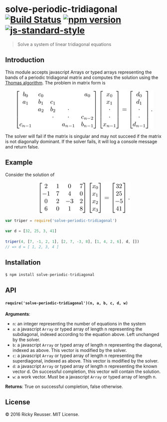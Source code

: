 # solve-periodic-tridiagonal [![Build Status](https://travis-ci.org/scijs/solve-periodic-tridiagonal.svg)](https://travis-ci.org/scijs/solve-periodic-tridiagonal) [![npm version](https://badge.fury.io/js/solve-periodic-tridiagonal.svg)](https://badge.fury.io/js/solve-periodic-tridiagonal) [![js-standard-style](https://img.shields.io/badge/code%20style-standard-brightgreen.svg)](http://standardjs.com/)

> Solve a system of linear tridiagonal equations

## Introduction

This module accepts javascript Arrays or typed arrays representing the bands of a periodic tridiagonal matrix and computes the solution using the [Thomas algorithm](http://www.cfd-online.com/Wiki/Tridiagonal_matrix_algorithm_-_TDMA_(Thomas_algorithm)). The problem in matrix form is

<p align="center"><img alt="&bsol;left&lsqb;&NewLine;&bsol;begin&lcub;matrix&rcub;&NewLine;   &lcub;b&lowbar;0&rcub; &amp; &lcub;c&lowbar;0&rcub; &amp; &lcub;   &rcub; &amp; &lcub;   &rcub; &amp; &lcub; a&lowbar;0 &rcub; &bsol;&bsol;&NewLine;   &lcub;a&lowbar;1&rcub; &amp; &lcub;b&lowbar;1&rcub; &amp; &lcub;c&lowbar;1&rcub; &amp; &lcub;   &rcub; &amp; &lcub;   &rcub; &bsol;&bsol;&NewLine;   &lcub;   &rcub; &amp; &lcub;a&lowbar;2&rcub; &amp; &lcub;b&lowbar;2&rcub; &amp; &bsol;cdot &amp; &lcub;   &rcub; &bsol;&bsol;&NewLine;   &lcub;   &rcub; &amp; &lcub;   &rcub; &amp; &bsol;cdot &amp; &bsol;cdot &amp; &lcub;c&lowbar;&lcub;n-2&rcub;&rcub;&bsol;&bsol;&NewLine;   &lcub; c&lowbar;&lcub;n-1&rcub; &rcub; &amp; &lcub;   &rcub; &amp; &lcub;   &rcub; &amp; &lcub;a&lowbar;&lcub;n-1&rcub;&rcub; &amp; &lcub;b&lowbar;&lcub;n-1&rcub;&rcub;&bsol;&bsol;&NewLine;&bsol;end&lcub;matrix&rcub;&NewLine;&bsol;right&rsqb;&NewLine;&bsol;left&lsqb;&NewLine;&bsol;begin&lcub;matrix&rcub;&NewLine;   &lcub;x&lowbar;0 &rcub;  &bsol;&bsol;&NewLine;   &lcub;x&lowbar;1 &rcub;  &bsol;&bsol;&NewLine;   &bsol;cdot   &bsol;&bsol;&NewLine;   &bsol;cdot   &bsol;&bsol;&NewLine;   &lcub;x&lowbar;&lcub;n-1&rcub; &rcub;  &bsol;&bsol;&NewLine;&bsol;end&lcub;matrix&rcub;&NewLine;&bsol;right&rsqb;&NewLine;&equals;&NewLine;&bsol;left&lsqb;&NewLine;&bsol;begin&lcub;matrix&rcub;&NewLine;   &lcub;d&lowbar;0 &rcub;  &bsol;&bsol;&NewLine;   &lcub;d&lowbar;1 &rcub;  &bsol;&bsol;&NewLine;   &bsol;cdot   &bsol;&bsol;&NewLine;   &bsol;cdot   &bsol;&bsol;&NewLine;   &lcub;d&lowbar;&lcub;n-1&rcub; &rcub;  &bsol;&bsol;&NewLine;&bsol;end&lcub;matrix&rcub;&NewLine;&bsol;right&rsqb;&period;" valign="middle" src="images/left-beginmatrix-b_0-c_0-a_0-a_1-b_1-c_1-a_2--2b154af7a7.png" width="445" height="126"></p>

The solver will fail if the matrix is singular and may not succeed if the matrix is not diagonally dominant. If the solver fails, it will log a console message and return false.

## Example

Consider the solution of

<p align="center"><img alt="&bsol;left&lsqb;&NewLine;&bsol;begin&lcub;matrix&rcub;&NewLine;   2 &amp; 1 &amp;  0  &amp; 7&bsol;&bsol;&NewLine;  -1 &amp; 7 &amp;  4  &amp; 0&bsol;&bsol;&NewLine;   0 &amp; 2 &amp; -3  &amp; 2&bsol;&bsol;&NewLine;   6 &amp; 0 &amp;  1  &amp; 8&bsol;&bsol;&NewLine;&bsol;end&lcub;matrix&rcub;&NewLine;&bsol;right&rsqb;&NewLine;&bsol;left&lsqb;&NewLine;&bsol;begin&lcub;matrix&rcub;&NewLine;   &lcub;x&lowbar;0 &rcub;  &bsol;&bsol;&NewLine;   &lcub;x&lowbar;1 &rcub;  &bsol;&bsol;&NewLine;   &lcub;x&lowbar;2 &rcub;  &bsol;&bsol;&NewLine;   &lcub;x&lowbar;3 &rcub;  &bsol;&bsol;&NewLine;&bsol;end&lcub;matrix&rcub;&NewLine;&bsol;right&rsqb;&NewLine;&equals;&NewLine;&bsol;left&lsqb;&NewLine;&bsol;begin&lcub;matrix&rcub;&NewLine;   &lcub;32&rcub;  &bsol;&bsol;&NewLine;   &lcub;25&rcub;  &bsol;&bsol;&NewLine;   &lcub;-5&rcub;  &bsol;&bsol;&NewLine;   &lcub;41&rcub;  &bsol;&bsol;&NewLine;&bsol;end&lcub;matrix&rcub;&NewLine;&bsol;right&rsqb;&period;" valign="middle" src="images/left-beginmatrix-2-1-0-7-1-7-4-0-0-2-3-2-6-0--d0b5be69c1.png" width="299" height="102"></p>

```javascript
var triper = require('solve-periodic-tridiagonal')

var d = [32, 25, 3, 41]

triper(4, [7, -1, 2, 1], [2, 7, -3, 8], [1, 4, 2, 6], d, [])
// => d = [ 1, 2, 3, 4 ]
```

## Installation

```javascript
$ npm install solve-periodic-tridiagonal
```

## API

#### `require('solve-periodic-tridiagonal')(n, a, b, c, d, w)`
**Arguments**:
- `n`: an integer representing the number of equations in the system
- `a`: a javascript `Array` or typed array of length n representing the subdiagonal, indexed according to the equation above. Left unchanged by the solver.
- `b`: a javascript `Array` or typed array of length n representing the diagonal, indexed as above. This vector is modified by the solver.
- `c`: a javascript `Array` or typed array of length n representing the superdiagonal, indexed as above. This vector is modified by the solver.
- `d`: a javascript `Array` or typed array of length n representing the known vector d. On successful completion, this vector will contain the solution.
- `w`: a work vector. Must be a javascript `Array` or typed array of length n.

**Returns**: True on successful completion, false otherwise.

## License
&copy; 2016 Ricky Reusser. MIT License.